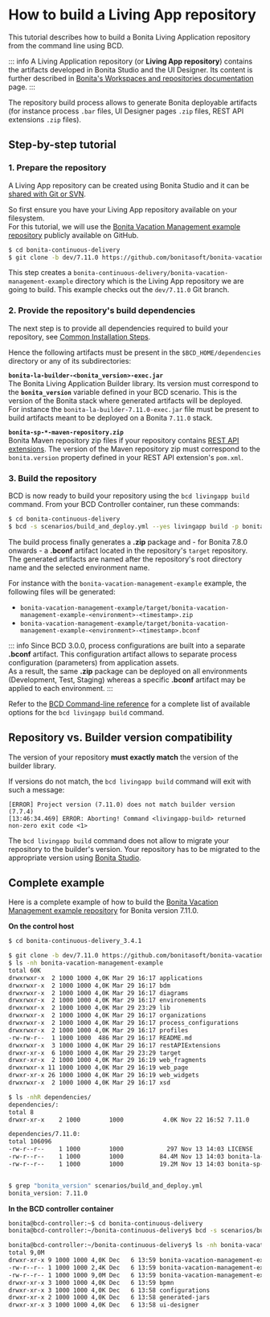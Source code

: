# How to build a Living App repository

This tutorial describes how to build a Bonita Living Application repository from the command line using BCD.

::: info
A Living Application repository (or **Living App repository**) contains the artifacts developed in Bonita Studio and the UI Designer. Its content is further described in [Bonita's Workspaces and repositories documentation](https://documentation.bonitasoft.com/bonita/${bonitaDocVersion}/workspaces-and-repositories) page.
:::

The repository build process allows to generate Bonita deployable artifacts (for instance process `.bar` files, UI Designer pages `.zip` files, REST API extensions `.zip` files).


## Step-by-step tutorial

### 1. Prepare the repository

A Living App repository can be created using Bonita Studio and it can be [shared with Git or SVN](https://documentation.bonitasoft.com/bonita/${bonitaDocVersion}/workspaces-and-repositories#toc5).

So first ensure you have your Living App repository available on your filesystem.  
For this tutorial, we will use the [Bonita Vacation Management example repository](https://github.com/bonitasoft/bonita-vacation-management-example) publicly available on GitHub.

```bash
$ cd bonita-continuous-delivery
$ git clone -b dev/7.11.0 https://github.com/bonitasoft/bonita-vacation-management-example
```

This step creates a `bonita-continuous-delivery/bonita-vacation-management-example` directory which is the Living App repository we are going to build. This example checks out the `dev/7.11.0` Git branch.

### 2. Provide the repository's build dependencies

The next step is to provide all dependencies required to build your repository, see [Common Installation Steps](getting_started.md#toc1). 

Hence the following artifacts must be present in the `$BCD_HOME/dependencies` directory or any of its subdirectories:

**`bonita-la-builder-<bonita_version>-exec.jar`**  
The Bonita Living Application Builder library. Its version must correspond to the **`bonita_version`** variable defined in your BCD scenario. This is the version of the Bonita stack where generated artifacts will be deployed.  
For instance the `bonita-la-builder-7.11.0-exec.jar` file must be present to build artifacts meant to be deployed on a Bonita `7.11.0` stack.

**`bonita-sp-*-maven-repository.zip`**  
Bonita Maven repository zip files if your repository contains [REST API extensions](https://documentation.bonitasoft.com/bonita/${bonitaDocVersion}/api-extensions). The version of the Maven repository zip must correspond to the `bonita.version` property defined in your REST API extension's `pom.xml`.


### 3. Build the repository

BCD is now ready to build your repository using the `bcd livingapp build` command. From your BCD Controller container, run these commands:

```bash
$ cd bonita-continuous-delivery
$ bcd -s scenarios/build_and_deploy.yml --yes livingapp build -p bonita-vacation-management-example -e Test
```

The build process finally generates a **.zip** package and - for Bonita 7.8.0 onwards - a **.bconf** artifact located in the repository's `target` repository. The generated artifacts are named after the repository's root directory name and the selected environment name.

For instance with the `bonita-vacation-management-example` example, the following files will be generated:
- `bonita-vacation-management-example/target/bonita-vacation-management-example-<environment>-<timestamp>.zip`
- `bonita-vacation-management-example/target/bonita-vacation-management-example-<environment>-<timestamp>.bconf`

::: info
Since BCD 3.0.0, process configurations are built into a separate **.bconf** artifact. This configuration artifact allows to separate process configuration (parameters) from application assets.  
As a result, the same **.zip** package can be deployed on all environments (Development, Test, Staging) whereas a specific **.bconf** artifact may be applied to each environment.
:::

Refer to the [BCD Command-line reference](bcd_cli.md) for a complete list of available options for the `bcd livingapp build` command.


## Repository vs. Builder version compatibility

The version of your repository **must exactly match** the version of the builder library.

If versions do not match, the `bcd livingapp build` command will exit with such a message:
```
[ERROR] Project version (7.11.0) does not match builder version (7.7.4)
[13:46:34.469] ERROR: Aborting! Command <livingapp-build> returned non-zero exit code <1>
```

The `bcd livingapp build` command does not allow to migrate your repository to the builder's version. Your repository has to be migrated to the appropriate version using [Bonita Studio](https://documentation.bonitasoft.com/bonita/${bonitaDocVersion}/workspaces-and-repositories#toc6).


## Complete example

Here is a complete example of how to build the [Bonita Vacation Management example repository](https://github.com/bonitasoft/bonita-vacation-management-example) for Bonita version 7.11.0.  

**On the control host**
```bash
$ cd bonita-continuous-delivery_3.4.1

$ git clone -b dev/7.11.0 https://github.com/bonitasoft/bonita-vacation-management-example
$ ls -nh bonita-vacation-management-example
total 60K
drwxrwxr-x  2 1000 1000 4,0K Mar 29 16:17 applications
drwxrwxr-x  2 1000 1000 4,0K Mar 29 16:17 bdm
drwxrwxr-x  2 1000 1000 4,0K Mar 29 16:17 diagrams
drwxrwxr-x  2 1000 1000 4,0K Mar 29 16:17 environements
drwxrwxr-x  2 1000 1000 4,0K Mar 29 23:29 lib
drwxrwxr-x  2 1000 1000 4,0K Mar 29 16:17 organizations
drwxrwxr-x  2 1000 1000 4,0K Mar 29 16:17 process_configurations
drwxrwxr-x  2 1000 1000 4,0K Mar 29 16:17 profiles
-rw-rw-r--  1 1000 1000  486 Mar 29 16:17 README.md
drwxrwxr-x  3 1000 1000 4,0K Mar 29 16:17 restAPIExtensions
drwxr-xr-x  6 1000 1000 4,0K Mar 29 23:29 target
drwxr-xr-x  2 1000 1000 4,0K Mar 29 16:19 web_fragments
drwxrwxr-x 11 1000 1000 4,0K Mar 29 16:19 web_page
drwxr-xr-x 26 1000 1000 4,0K Mar 29 16:19 web_widgets
drwxrwxr-x  2 1000 1000 4,0K Mar 29 16:17 xsd

$ ls -nhR dependencies/
dependencies/:
total 8
drwxr-xr-x    2 1000        1000           4.0K Nov 22 16:52 7.11.0

dependencies/7.11.0:
total 106096
-rw-r--r--    1 1000        1000            297 Nov 13 14:03 LICENSE
-rw-r--r--    1 1000        1000          84.4M Nov 13 14:03 bonita-la-builder-7.11.0-exec.jar
-rw-r--r--    1 1000        1000          19.2M Nov 13 14:03 bonita-sp-7.11.0-maven-repository.zip


$ grep "bonita_version" scenarios/build_and_deploy.yml
bonita_version: 7.11.0
```


**In the BCD controller container**
```bash
bonita@bcd-controller:~$ cd bonita-continuous-delivery
bonita@bcd-controller:~/bonita-continuous-delivery$ bcd -s scenarios/build_and_deploy.yml --yes livingapp build -p bonita-vacation-management-example -e Test

bonita@bcd-controller:~/bonita-continuous-delivery$ ls -nh bonita-vacation-management-example/target 
total 9,0M
drwxr-xr-x 9 1000 1000 4,0K Dec   6 13:59 bonita-vacation-management-example
-rw-r--r-- 1 1000 1000 2,4K Dec   6 13:59 bonita-vacation-management-example-Test-20181206125838.bconf
-rw-r--r-- 1 1000 1000 9,0M Dec   6 13:59 bonita-vacation-management-example-Test-20181206125838.zip
drwxr-xr-x 3 1000 1000 4,0K Dec   6 13:59 bpmn
drwxr-xr-x 3 1000 1000 4,0K Dec   6 13:58 configurations
drwxr-xr-x 2 1000 1000 4,0K Dec   6 13:58 generated-jars
drwxr-xr-x 3 1000 1000 4,0K Dec   6 13:58 ui-designer
```
